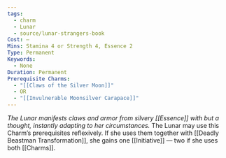 ```yaml
---
tags:
  - charm
  - Lunar
  - source/lunar-strangers-book
Cost: —
Mins: Stamina 4 or Strength 4, Essence 2
Type: Permanent
Keywords:
  - None
Duration: Permanent
Prerequisite Charms:
  - "[[Claws of the Silver Moon]]"
  - OR
  - "[[Invulnerable Moonsilver Carapace]]"
---
```

*The Lunar manifests claws and armor from silvery [[Essence]] with but a thought, instantly adapting to her circumstances.*
The Lunar may use this Charm’s prerequisites reflexively. If she uses them together with [[Deadly Beastman Transformation]], she gains one [[Initiative]] — two if she uses both [[Charms]].